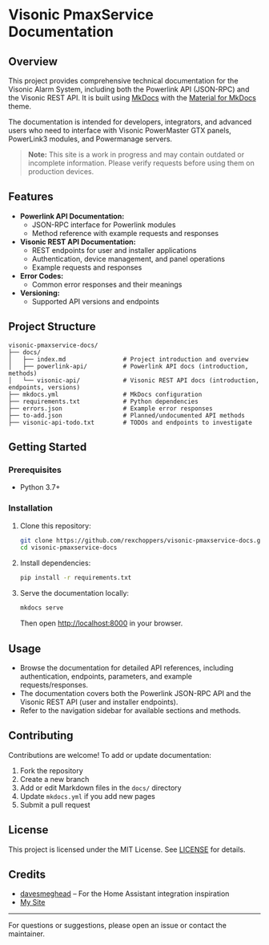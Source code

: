 # Visonic PmaxService Documentation

## Overview
This project provides comprehensive technical documentation for the Visonic Alarm System, including both the Powerlink API (JSON-RPC) and the Visonic REST API. It is built using [MkDocs](https://www.mkdocs.org/) with the [Material for MkDocs](https://squidfunk.github.io/mkdocs-material/) theme.

The documentation is intended for developers, integrators, and advanced users who need to interface with Visonic PowerMaster GTX panels, PowerLink3 modules, and Powermanage servers.

> **Note:** This site is a work in progress and may contain outdated or incomplete information. Please verify requests before using them on production devices.

## Features
- **Powerlink API Documentation:**
  - JSON-RPC interface for Powerlink modules
  - Method reference with example requests and responses
- **Visonic REST API Documentation:**
  - REST endpoints for user and installer applications
  - Authentication, device management, and panel operations
  - Example requests and responses
- **Error Codes:**
  - Common error responses and their meanings
- **Versioning:**
  - Supported API versions and endpoints

## Project Structure
```
visonic-pmaxservice-docs/
├── docs/
│   ├── index.md                # Project introduction and overview
│   ├── powerlink-api/          # Powerlink API docs (introduction, methods)
│   └── visonic-api/            # Visonic REST API docs (introduction, endpoints, versions)
├── mkdocs.yml                  # MkDocs configuration
├── requirements.txt            # Python dependencies
├── errors.json                 # Example error responses
├── to-add.json                 # Planned/undocumented API methods
├── visonic-api-todo.txt        # TODOs and endpoints to investigate
```

## Getting Started
### Prerequisites
- Python 3.7+

### Installation
1. Clone this repository:
   ```sh
   git clone https://github.com/rexchoppers/visonic-pmaxservice-docs.git
   cd visonic-pmaxservice-docs
   ```
2. Install dependencies:
   ```sh
   pip install -r requirements.txt
   ```
3. Serve the documentation locally:
   ```sh
   mkdocs serve
   ```
   Then open [http://localhost:8000](http://localhost:8000) in your browser.

## Usage
- Browse the documentation for detailed API references, including authentication, endpoints, parameters, and example requests/responses.
- The documentation covers both the Powerlink JSON-RPC API and the Visonic REST API (user and installer endpoints).
- Refer to the navigation sidebar for available sections and methods.

## Contributing
Contributions are welcome! To add or update documentation:
1. Fork the repository
2. Create a new branch
3. Add or edit Markdown files in the `docs/` directory
4. Update `mkdocs.yml` if you add new pages
5. Submit a pull request

## License
This project is licensed under the MIT License. See [LICENSE](LICENSE) for details.

## Credits
- [davesmeghead](https://github.com/davesmeghead/visonic) – For the Home Assistant integration inspiration
- [My Site](http://www.rexchoppers.com)

---
For questions or suggestions, please open an issue or contact the maintainer. 